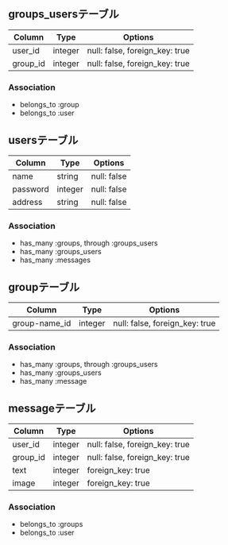 ## groups_usersテーブル

|Column|Type|Options|
|------|----|-------|
|user_id|integer|null: false, foreign_key: true|
|group_id|integer|null: false, foreign_key: true|

### Association
- belongs_to :group
- belongs_to :user

## usersテーブル

|Column|Type|Options|
|------|----|-------|
|name|string|null: false|
|password|integer|null: false|
|address|string|null: false|

### Association
- has_many :groups, through :groups_users
- has_many :groups_users
- has_many :messages

## groupテーブル

|Column|Type|Options|
|------|----|-------|
|group-name_id|integer|null: false, foreign_key: true|

### Association
- has_many :groups, through :groups_users
- has_many :groups_users
- has_many :message

## messageテーブル

|Column|Type|Options|
|------|----|-------|
|user_id|integer|null: false, foreign_key: true|
|group_id|integer|null: false, foreign_key: true|
|text|integer|foreign_key: true|
|image|integer|foreign_key: true|

### Association
- belongs_to :groups
- belongs_to :user
